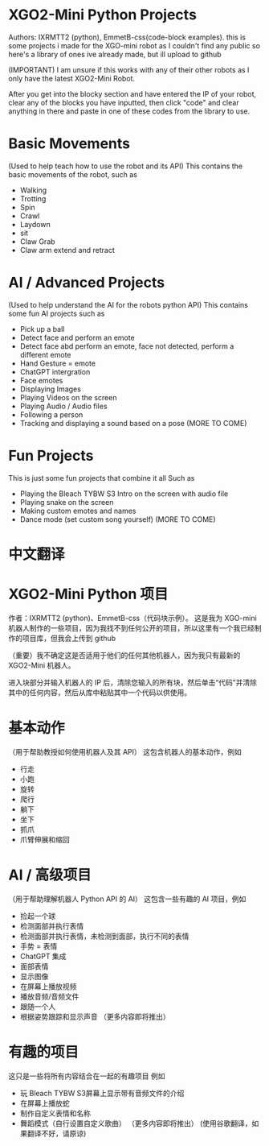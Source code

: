 # XGO2-Mini Python Projects
Authors: IXRMTT2 (python), EmmetB-css(code-block examples).
this is some projects i made for the XGO-mini robot as I couldn't find any public so here's a library of ones ive already made, but ill upload to github

(IMPORTANT) I am unsure if this works with any of their other robots as I only have the latest XGO2-Mini Robot.

After you get into the blocky section and have entered the IP of your robot, clear any of the blocks you have inputted, then click "code" and clear anything in there and paste in one of these codes from the library to use.


# Basic Movements
(Used to help teach how to use the robot and its API)
This contains the basic movements of the robot, such as
- Walking
- Trotting
- Spin
- Crawl
- Laydown
- sit
- Claw Grab
- Claw arm extend and retract

# AI / Advanced Projects
(Used to help understand the AI for the robots python API)
This contains some fun AI projects such as
- Pick up a ball
- Detect face and perform an emote
- Detect face abd perform an emote, face not detected, perform a different emote
- Hand Gesture = emote
- ChatGPT intergration
- Face emotes
- Displaying Images
- Playing Videos on the screen
- Playing Audio / Audio files
- Following a person
- Tracking and displaying a sound based on a pose
(MORE TO COME)

# Fun Projects
This is just some fun projects that combine it all
Such as
- Playing the Bleach TYBW S3 Intro on the screen with audio file
- Playing snake on the screen
- Making custom emotes and names
- Dance mode (set custom song yourself)
(MORE TO COME)

# 中文翻译

# XGO2-Mini Python 项目
作者：IXRMTT2 (python)、EmmetB-css（代码块示例）。
这是我为 XGO-mini 机器人制作的一些项目，因为我找不到任何公开的项目，所以这里有一个我已经制作的项目库，但我会上传到 github

（重要）我不确定这是否适用于他们的任何其他机器人，因为我只有最新的 XGO2-Mini 机器人。

进入块部分并输入机器人的 IP 后，清除您输入的所有块，然后单击“代码”并清除其中的任何内容，然后从库中粘贴其中一个代码以供使用。

# 基本动作
（用于帮助教授如何使用机器人及其 API）
这包含机器人的基本动作，例如
- 行走
- 小跑
- 旋转
- 爬行
- 躺下
- 坐下
- 抓爪
- 爪臂伸展和缩回

# AI / 高级项目
（用于帮助理解机器人 Python API 的 AI）
这包含一些有趣的 AI 项目，例如
- 捡起一个球
- 检测面部并执行表情
- 检测面部并执行表情，未检测到面部，执行不同的表情
- 手势 = 表情
- ChatGPT 集成
- 面部表情
- 显示图像
- 在屏幕上播放视频
- 播放音频/音频文件
- 跟随一个人
- 根据姿势跟踪和显示声音
（更多内容即将推出）

# 有趣的项目
这只是一些将所有内容结合在一起的有趣项目
例如
- 玩 Bleach TYBW S3屏幕上显示带有音频文件的介绍
- 在屏幕上播放蛇
- 制作自定义表情和名称
- 舞蹈模式（自行设置自定义歌曲）
（更多内容即将推出）
(使用谷歌翻译，如果翻译不好，请原谅)

